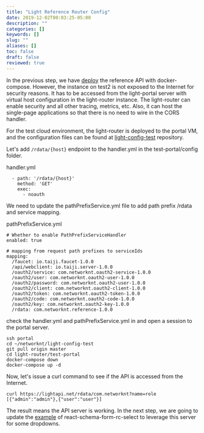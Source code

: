 ```yaml
---
title: "Light Reference Router Config"
date: 2019-12-02T00:03:25-05:00
description: ""
categories: []
keywords: []
slug: ""
aliases: []
toc: false
draft: false
reviewed: true
---
```


In the previous step, we have [deploy][] the reference API with docker-compose. However, the instance on test2 is not exposed to the Internet for security reasons. It has to be accessed from the light-portal server with virtual host configuration in the light-router instance. The light-router can enable security and all other tracing, metrics, etc. Also, it can host the single-page applications so that there is no need to wire in the CORS handler. 

For the test cloud environment, the light-router is deployed to the portal VM, and the configuration files can be found at [light-config-test](https://github.com/networknt/light-config-test/tree/master/light-router/test-portal) repository. 


Let's add `/rdata/{host}` endpoint to the handler.yml in the test-portal/config folder. 

handler.yml

```
  - path: '/rdata/{host}'
    method: 'GET'
    exec:
      - noauth
```

We need to update the pathPrefixService.yml file to add path prefix /rdata and service mapping. 

pathPrefixService.yml
```
# Whether to enable PathPrefixServiceHandler
enabled: true

# mapping from request path prefixes to serviceIds
mapping:
  /faucet: io.taiji.faucet-1.0.0
  /api/webclient: io.taiji.server-1.0.0
  /oauth2/service: com.networknt.oauth2-service-1.0.0
  /oauth2/user: com.networknt.oauth2-user-1.0.0
  /oauth2/password: com.networknt.oauth2-user-1.0.0
  /oauth2/client: com.networknt.oauth2-client-1.0.0
  /oauth2/token: com.networknt.oauth2-token-1.0.0
  /oauth2/code: com.networknt.oauth2-code-1.0.0
  /oauth2/key: com.networknt.oauth2-key-1.0.0
  /rdata: com.networknt.reference-1.0.0

```


check the handler.yml and pathPrefixService.yml in and open a session to the portal server. 

```
ssh portal
cd ~/networknt/light-config-test
git pull origin master
cd light-router/test-portal
docker-compose down
docker-compose up -d
```

Now, let's issue a curl command to see if the API is accessed from the Internet. 

```
curl https://lightapi.net/rdata/com.networknt?name=role
[{"admin":"admin"},{"user":"user"}]
```

The result means the API server is working. In the next step, we are going to update the [example][] of react-schema-form-rc-select to leverage this server for some dropdowns. 

[deploy]: /tutorial/rest/openapi/light-reference/docker-deploy/
[example]: /tutorial/rest/openapi/light-reference/rcselect-example/
